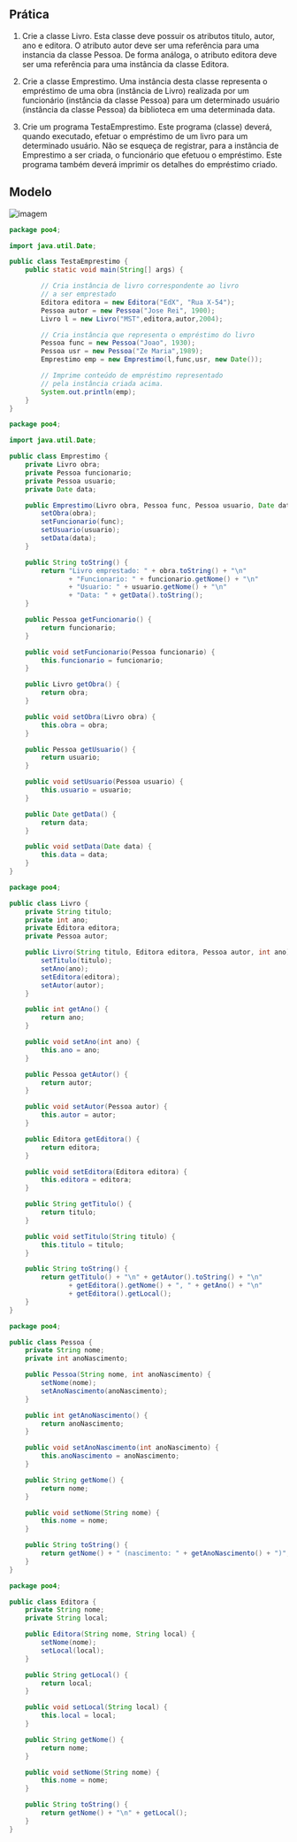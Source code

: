 ## Prática

1.  Crie a classe Livro. Esta classe deve possuir os atributos titulo, autor, ano e editora.
    O atributo autor deve ser uma referência para uma instancia da classe Pessoa.
    De forma análoga, o atributo editora deve ser uma referência para uma instância da classe Editora.

1.  Crie a classe Emprestimo. Uma instância desta classe representa o empréstimo de uma obra
    (instância de Livro) realizada por um funcionário (instância da classe Pessoa) para um
    determinado usuário (instância da classe Pessoa) da biblioteca em uma determinada data.

1.  Crie um programa TestaEmprestimo. Este programa (classe) deverá, quando executado,
    efetuar o empréstimo de um livro para um determinado usuário. Não se esqueça de registrar,
    para a instância de Emprestimo a ser criada, o funcionário que efetuou o empréstimo.
    Este programa também deverá imprimir os detalhes do empréstimo criado.

## Modelo

![imagem](./06.png)

```java
package poo4;

import java.util.Date;

public class TestaEmprestimo {
    public static void main(String[] args) {

        // Cria instância de livro correspondente ao livro
        // a ser emprestado
        Editora editora = new Editora("EdX", "Rua X-54");
        Pessoa autor = new Pessoa("Jose Rei", 1900);
        Livro l = new Livro("MST",editora,autor,2004);

        // Cria instância que representa o empréstimo do livro
        Pessoa func = new Pessoa("Joao", 1930);
        Pessoa usr = new Pessoa("Ze Maria",1989);
        Emprestimo emp = new Emprestimo(l,func,usr, new Date());

        // Imprime conteúdo de empréstimo representado
        // pela instância criada acima.
        System.out.println(emp);
    }
}
```

```java
package poo4;

import java.util.Date;

public class Emprestimo {
    private Livro obra;
    private Pessoa funcionario;
    private Pessoa usuario;
    private Date data;

    public Emprestimo(Livro obra, Pessoa func, Pessoa usuario, Date data) {
        setObra(obra);
        setFuncionario(func);
        setUsuario(usuario);
        setData(data);
    }

    public String toString() {
        return "Livro emprestado: " + obra.toString() + "\n"
               + "Funcionario: " + funcionario.getNome() + "\n"
               + "Usuario: " + usuario.getNome() + "\n"
               + "Data: " + getData().toString();
    }

    public Pessoa getFuncionario() {
        return funcionario;
    }

    public void setFuncionario(Pessoa funcionario) {
        this.funcionario = funcionario;
    }

    public Livro getObra() {
        return obra;
    }

    public void setObra(Livro obra) {
        this.obra = obra;
    }

    public Pessoa getUsuario() {
        return usuario;
    }

    public void setUsuario(Pessoa usuario) {
        this.usuario = usuario;
    }

    public Date getData() {
        return data;
    }

    public void setData(Date data) {
        this.data = data;
    }
}
```

```java
package poo4;

public class Livro {
    private String titulo;
    private int ano;
    private Editora editora;
    private Pessoa autor;

    public Livro(String titulo, Editora editora, Pessoa autor, int ano) {
        setTitulo(titulo);
        setAno(ano);
        setEditora(editora);
        setAutor(autor);
    }

    public int getAno() {
        return ano;
    }

    public void setAno(int ano) {
        this.ano = ano;
    }

    public Pessoa getAutor() {
        return autor;
    }

    public void setAutor(Pessoa autor) {
        this.autor = autor;
    }

    public Editora getEditora() {
        return editora;
    }

    public void setEditora(Editora editora) {
        this.editora = editora;
    }

    public String getTitulo() {
        return titulo;
    }

    public void setTitulo(String titulo) {
        this.titulo = titulo;
    }

    public String toString() {
        return getTitulo() + "\n" + getAutor().toString() + "\n"
               + getEditora().getNome() + ", " + getAno() + "\n"
               + getEditora().getLocal();
    }
}
```

```java
package poo4;

public class Pessoa {
    private String nome;
    private int anoNascimento;

    public Pessoa(String nome, int anoNascimento) {
        setNome(nome);
        setAnoNascimento(anoNascimento);
    }

    public int getAnoNascimento() {
        return anoNascimento;
    }

    public void setAnoNascimento(int anoNascimento) {
        this.anoNascimento = anoNascimento;
    }

    public String getNome() {
        return nome;
    }

    public void setNome(String nome) {
        this.nome = nome;
    }

    public String toString() {
        return getNome() + " (nascimento: " + getAnoNascimento() + ")";
    }
}
```

```java
package poo4;

public class Editora {
    private String nome;
    private String local;

    public Editora(String nome, String local) {
        setNome(nome);
        setLocal(local);
    }

    public String getLocal() {
        return local;
    }

    public void setLocal(String local) {
        this.local = local;
    }

    public String getNome() {
        return nome;
    }

    public void setNome(String nome) {
        this.nome = nome;
    }

    public String toString() {
        return getNome() + "\n" + getLocal();
    }
}
```
